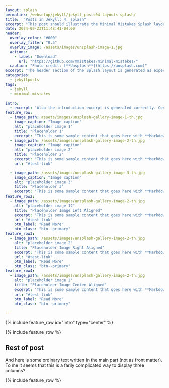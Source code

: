 ```yaml
---
layout: splash
permalink: /websetup/jekyll/jekyll_posts04-layouts-splash/
title:  "Posts in Jekyll: 4. splash"
excerpt: "This post should illustrate the Minimal Mistakes Splash layout."
date: 2024-09-23T11:48:41-04:00
header:
  overlay_color: "#000"
  overlay_filter: "0.5"
  overlay_image: /assets/images/unsplash-image-1.jpg
  actions:
    - label: "Download"
      url: "https://github.com/mmistakes/minimal-mistakes/"
  caption: "Photo credit: [**Unsplash**](https://unsplash.com)"
excerpt: "The header section of the Splash layout is generated as expected."
categories:
  - jekyllposts
tags:
  - jekyll
  - minimal mistakes

intro:
  - excerpt: 'Also the introduction excerpt is generated correctly. Centered with `type="center"`'
feature_row:
  - image_path: assets/images/unsplash-gallery-image-1-th.jpg
    image_caption: "Image caption"
    alt: "placeholder image 1"
    title: "Placeholder 1"
    excerpt: "This is some sample content that goes here with **Markdown** formatting."
  - image_path: /assets/images/unsplash-gallery-image-2-th.jpg
    image_caption: "Image caption"
    alt: "placeholder image 2"
    title: "Placeholder 2"
    excerpt: "This is some sample content that goes here with **Markdown** formatting."
    url: "#test-link"

  - image_path: /assets/images/unsplash-gallery-image-3-th.jpg
    image_caption: "Image caption"
    alt: "placeholder image 3"
    title: "Placeholder 3"
    excerpt: "This is some sample content that goes here with **Markdown** formatting."
feature_row2:
  - image_path: /assets/images/unsplash-gallery-image-2-th.jpg
    alt: "placeholder image 12"
    title: "Placeholder Image Left Aligned"
    excerpt: 'This is some sample content that goes here with **Markdown** formatting. Left aligned with `type="left"`'
    url: "#test-link"
    btn_label: "Read More"
    btn_class: "btn--primary"
feature_row3:
  - image_path: /assets/images/unsplash-gallery-image-2-th.jpg
    alt: "placeholder image 2"
    title: "Placeholder Image Right Aligned"
    excerpt: 'This is some sample content that goes here with **Markdown** formatting. Right aligned with `type="right"`'
    url: "#test-link"
    btn_label: "Read More"
    btn_class: "btn--primary"
feature_row4:
  - image_path: /assets/images/unsplash-gallery-image-2-th.jpg
    alt: "placeholder image 2"
    title: "Placeholder Image Center Aligned"
    excerpt: 'This is some sample content that goes here with **Markdown** formatting. Centered with `type="center"`'
    url: "#test-link"
    btn_label: "Read More"
    btn_class: "btn--primary"

---
```


{% include feature_row id="intro" type="center" %}

{% include feature_row %}

## Rest of post

And here is some ordinary text written in the main part (not as front matter). To me it seems that this is a farily complicated way to display three columns?


{% include feature_row %}
